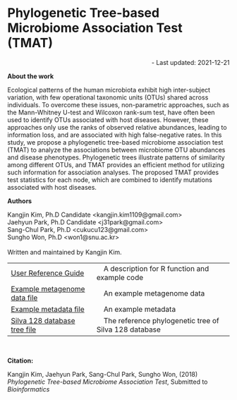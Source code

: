 # Phylogenetic  Tree-based Microbiome Association Test (TMAT)

<div style="text-align:right">
- Last updated: 2021-12-21
</div>

<b>About the work</b>
<p>
Ecological patterns of the human microbiota exhibit high inter-subject variation, with few operational taxonomic units (OTUs) shared across individuals. To overcome these issues, non-parametric approaches, such as the Mann-Whitney U-test and Wilcoxon rank-sum test, have often been used to identify OTUs associated with host diseases. However, these approaches only use the ranks of observed relative abundances, leading to information loss, and are associated with high false-negative rates. In this study, we propose a phylogenetic tree-based microbiome association test (TMAT) to analyze the associations between microbiome OTU abundances and disease phenotypes. Phylogenetic trees illustrate patterns of similarity among different OTUs, and TMAT provides an efficient method for utilizing such information for association analyses. The proposed TMAT provides test statistics for each node, which are combined to identify mutations associated with host diseases.
</p>
<b>Authors</b>
<p>
Kangjin Kim, Ph.D Candidate &lt;kangjin.kim1109@gmail.com&gt;<br />
Jaehyun Park, Ph.D Candidate &lt;j31park@gmail.com&gt;<br />
Sang-Chul Park, Ph.D &lt;cukucu123@gmail.com&gt;<br />
Sungho Won, Ph.D &lt;won1@snu.ac.kr&gt;<br />
<br />
Written and maintained by Kangjin Kim.
</p>

<table>
<tr><td><a href="http://viva1109.iptime.org/paper/TMAT/Manual.html">User Reference Guide</a></td><td>&emsp;A description for R function and example code</td></tr>
<tr><td><a href="http://viva1109.iptime.org/paper/TMAT/otu_comp_new_silva.txt"  download>Example metagenome data file</a></td><td>&emsp;An example metagenome data</td></tr>
<tr><td><a href="http://viva1109.iptime.org/paper/TMAT/pheno_togo.csv"  download>Example metadata file</a></td><td>&emsp;An example metadata</td></tr>
<tr><td><a href="http://viva1109.iptime.org/paper/TMAT/97_otus.tre"  download>Silva 128 database tree file</a></td><td>&emsp;The reference phylogenetic tree of Silva 128 database</td></tr>
</table>
<br />

<b>Citation:</b>
<p>
Kangjin Kim, Jaehyun Park, Sang-Chul Park, Sungho Won, (2018) <i>Phylogenetic  Tree-based Microbiome Association Test</i>, Submitted to <i>Bioinformatics</i>
</p>
